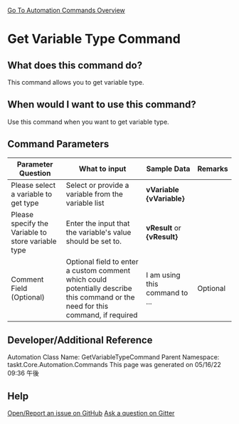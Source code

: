 <!--TITLE: Get Variable Type Command -->
<!-- SUBTITLE: a command in the Variable Commands group. -->
[Go To Automation Commands Overview](/automation-commands.md)


# Get Variable Type Command


## What does this command do?
This command allows you to get variable type.


## When would I want to use this command?
Use this command when you want to get variable type.


## Command Parameters
| Parameter Question   	| What to input  	|  Sample Data 	| Remarks  	|
| ---                    | ---               | ---           | ---       |
|Please select a variable to get type|Select or provide a variable from the variable list|**vVariable** **{vVariable}**||
|Please specify the Variable to store variable type|Enter the input that the variable's value should be set to.|**vResult** or **{vResult}**||
|Comment Field (Optional)|Optional field to enter a custom comment which could potentially describe this command or the need for this command, if required|I am using this command to ...|Optional|








## Developer/Additional Reference
Automation Class Name: GetVariableTypeCommand
Parent Namespace: taskt.Core.Automation.Commands
This page was generated on 05/16/22 09:36 午後


## Help
[Open/Report an issue on GitHub](https://github.com/saucepleez/taskt/issues/new)
[Ask a question on Gitter](https://gitter.im/taskt-rpa/Lobby)
